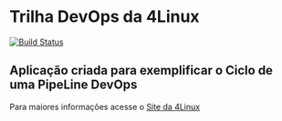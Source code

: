 # Trilha DevOps da 4Linux

<!-- Altere a Flag abaixo com sua URL do Travis -->
[![Build Status](https://travis-ci.org/juliotocheto/DevOpsLab-HelloWorld.svg?branch=master)](https://travis-ci.org/juliotocheto/DevOpsLab-HelloWorld)
## Aplicação criada para exemplificar o Ciclo de uma PipeLine DevOps


Para maiores informações acesse o [Site da 4Linux](https://www.4linux.com.br/cursos/devops)
